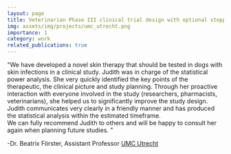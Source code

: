 ```yaml
---
layout: page
title: Veterinarian Phase III clinical trial design with optional stopping
img: assets/img/projects/umc_utrecht.png
importance: 1
category: work
related_publications: true
---
```

<p>
"We have developed a novel skin therapy that should be tested in dogs with skin infections in a clinical study. Judith was in charge of the statistical power analysis. She very quickly identified the key points of the therapeutic, the clinical picture and study planning. Through her proactive interaction with everyone involved in the study (researchers, pharmacists, veterinarians), she helped us to significantly improve the study design. Judith communicates very clearly in a friendly manner and has produced the statistical analysis within the estimated timeframe.
<br />
We can fully recommend Judith to others and will be happy to consult her again when planning future studies. "
</p>
<p>
-Dr. Beatrix Förster, Assistant Professor <a href="https://www.umcutrecht.nl/nl">UMC Utrecht</a>
</p>


